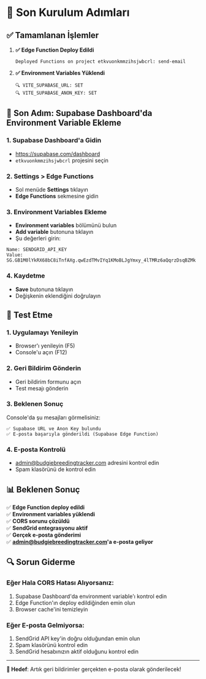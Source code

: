 # 🎯 Son Kurulum Adımları

## ✅ Tamamlanan İşlemler

1. **✅ Edge Function Deploy Edildi**
   ```
   Deployed Functions on project etkvuonkmmzihsjwbcrl: send-email
   ```

2. **✅ Environment Variables Yüklendi**
   ```
   🔍 VITE_SUPABASE_URL: SET
   🔍 VITE_SUPABASE_ANON_KEY: SET
   ```

## 🔧 Son Adım: Supabase Dashboard'da Environment Variable Ekleme

### 1. Supabase Dashboard'a Gidin
- https://supabase.com/dashboard
- `etkvuonkmmzihsjwbcrl` projesini seçin

### 2. Settings > Edge Functions
- Sol menüde **Settings** tıklayın
- **Edge Functions** sekmesine gidin

### 3. Environment Variables Ekleme
- **Environment variables** bölümünü bulun
- **Add variable** butonuna tıklayın
- Şu değerleri girin:

```
Name: SENDGRID_API_KEY
Value: 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
```

### 4. Kaydetme
- **Save** butonuna tıklayın
- Değişkenin eklendiğini doğrulayın

## 🧪 Test Etme

### 1. Uygulamayı Yenileyin
- Browser'ı yenileyin (F5)
- Console'u açın (F12)

### 2. Geri Bildirim Gönderin
- Geri bildirim formunu açın
- Test mesajı gönderin

### 3. Beklenen Sonuç
Console'da şu mesajları görmelisiniz:
```
✅ Supabase URL ve Anon Key bulundu
✅ E-posta başarıyla gönderildi (Supabase Edge Function)
```

### 4. E-posta Kontrolü
- admin@budgiebreedingtracker.com adresini kontrol edin
- Spam klasörünü de kontrol edin

## 📊 Beklenen Sonuç

✅ **Edge Function deploy edildi**  
✅ **Environment variables yüklendi**  
✅ **CORS sorunu çözüldü**  
✅ **SendGrid entegrasyonu aktif**  
✅ **Gerçek e-posta gönderimi**  
✅ **admin@budgiebreedingtracker.com'a e-posta geliyor**  

## 🔍 Sorun Giderme

### Eğer Hala CORS Hatası Alıyorsanız:
1. Supabase Dashboard'da environment variable'ı kontrol edin
2. Edge Function'ın deploy edildiğinden emin olun
3. Browser cache'ini temizleyin

### Eğer E-posta Gelmiyorsa:
1. SendGrid API key'in doğru olduğundan emin olun
2. Spam klasörünü kontrol edin
3. SendGrid hesabınızın aktif olduğunu kontrol edin

---

**🎯 Hedef**: Artık geri bildirimler gerçekten e-posta olarak gönderilecek! 